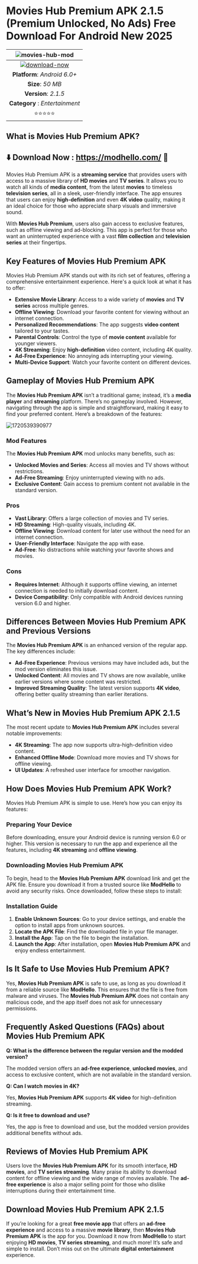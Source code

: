 # Movies Hub Premium APK 2.1.5 (Premium Unlocked, No Ads) Free Download For Android New 2025

|![movies-hub-mod](https://github.com/user-attachments/assets/a4816e5f-851a-4d8d-9966-3aa525e6f6ef)| 
|:-------------------------------------------------:|
[![download-now](https://github.com/user-attachments/assets/22657e67-9d2d-46af-a41a-5d365d2ddc1f)](https://modhello.com/)  |
| **Platform**: *Android 6.0+*                     
| **Size**: *50 MB*                                                  
| **Version**: *2.1.5*    |
| **Category** : *Entertainment* |
| ⭐️⭐️⭐️⭐️⭐️ |

## What is Movies Hub Premium APK?

## ⬇️ Download Now : https://modhello.com/  📲

Movies Hub Premium APK is a **streaming service** that provides users with access to a massive library of **HD movies** and **TV series**. It allows you to watch all kinds of **media content**, from the latest **movies** to timeless **television series**, all in a sleek, user-friendly interface. The app ensures that users can enjoy **high-definition** and even **4K video** quality, making it an ideal choice for those who appreciate sharp visuals and immersive sound.

With **Movies Hub Premium**, users also gain access to exclusive features, such as offline viewing and ad-blocking. This app is perfect for those who want an uninterrupted experience with a vast **film collection** and **television series** at their fingertips.

## Key Features of Movies Hub Premium APK

Movies Hub Premium APK stands out with its rich set of features, offering a comprehensive entertainment experience. Here's a quick look at what it has to offer:

- **Extensive Movie Library**: Access to a wide variety of **movies** and **TV series** across multiple genres.
- **Offline Viewing**: Download your favorite content for viewing without an internet connection.
- **Personalized Recommendations**: The app suggests **video content** tailored to your tastes.
- **Parental Controls**: Control the type of **movie content** available for younger viewers.
- **4K Streaming**: Enjoy **high-definition** video content, including 4K quality.
- **Ad-Free Experience**: No annoying ads interrupting your viewing.
- **Multi-Device Support**: Watch your favorite content on different devices.

## Gameplay of Movies Hub Premium APK

The **Movies Hub Premium APK** isn’t a traditional game; instead, it’s a **media player** and **streaming** platform. There’s no gameplay involved. However, navigating through the app is simple and straightforward, making it easy to find your preferred content. Here’s a breakdown of the features:

![1720539390977](https://github.com/user-attachments/assets/dbbfedb4-156b-4f09-8a46-73d630440247)


### Mod Features

The **Movies Hub Premium APK** mod unlocks many benefits, such as:

- **Unlocked Movies and Series**: Access all movies and TV shows without restrictions.
- **Ad-Free Streaming**: Enjoy uninterrupted viewing with no ads.
- **Exclusive Content**: Gain access to premium content not available in the standard version.

### Pros

- **Vast Library**: Offers a large collection of movies and TV series.
- **HD Streaming**: High-quality visuals, including 4K.
- **Offline Viewing**: Download content for later use without the need for an internet connection.
- **User-Friendly Interface**: Navigate the app with ease.
- **Ad-Free**: No distractions while watching your favorite shows and movies.

### Cons

- **Requires Internet**: Although it supports offline viewing, an internet connection is needed to initially download content.
- **Device Compatibility**: Only compatible with Android devices running version 6.0 and higher.

## Differences Between Movies Hub Premium APK and Previous Versions

The **Movies Hub Premium APK** is an enhanced version of the regular app. The key differences include:

- **Ad-Free Experience**: Previous versions may have included ads, but the mod version eliminates this issue.
- **Unlocked Content**: All movies and TV shows are now available, unlike earlier versions where some content was restricted.
- **Improved Streaming Quality**: The latest version supports **4K video**, offering better quality streaming than earlier iterations.

## What’s New in Movies Hub Premium APK 2.1.5

The most recent update to **Movies Hub Premium APK** includes several notable improvements:

- **4K Streaming**: The app now supports ultra-high-definition video content.
- **Enhanced Offline Mode**: Download more movies and TV shows for offline viewing.
- **UI Updates**: A refreshed user interface for smoother navigation.

## How Does Movies Hub Premium APK Work?

Movies Hub Premium APK is simple to use. Here’s how you can enjoy its features:

### Preparing Your Device

Before downloading, ensure your Android device is running version 6.0 or higher. This version is necessary to run the app and experience all the features, including **4K streaming** and **offline viewing**.

### Downloading Movies Hub Premium APK

To begin, head to the **Movies Hub Premium APK** download link and get the APK file. Ensure you download it from a trusted source like **ModHello** to avoid any security risks. Once downloaded, follow these steps to install:

### Installation Guide

1. **Enable Unknown Sources**: Go to your device settings, and enable the option to install apps from unknown sources.
2. **Locate the APK File**: Find the downloaded file in your file manager.
3. **Install the App**: Tap on the file to begin the installation.
4. **Launch the App**: After installation, open **Movies Hub Premium APK** and enjoy endless entertainment.

## Is It Safe to Use Movies Hub Premium APK?

Yes, **Movies Hub Premium APK** is safe to use, as long as you download it from a reliable source like **ModHello**. This ensures that the file is free from malware and viruses. The **Movies Hub Premium APK** does not contain any malicious code, and the app itself does not ask for unnecessary permissions.

## Frequently Asked Questions (FAQs) about Movies Hub Premium APK

**Q: What is the difference between the regular version and the modded version?**

The modded version offers an **ad-free experience**, **unlocked movies**, and access to exclusive content, which are not available in the standard version.

**Q: Can I watch movies in 4K?**

Yes, **Movies Hub Premium APK** supports **4K video** for high-definition streaming.

**Q: Is it free to download and use?**

Yes, the app is free to download and use, but the modded version provides additional benefits without ads.

## Reviews of Movies Hub Premium APK

Users love the **Movies Hub Premium APK** for its smooth interface, **HD movies**, and **TV series streaming**. Many praise its ability to download content for offline viewing and the wide range of movies available. The **ad-free experience** is also a major selling point for those who dislike interruptions during their entertainment time.

## Download Movies Hub Premium APK 2.1.5

If you’re looking for a great **free movie app** that offers an **ad-free experience** and access to a massive **movie library**, then **Movies Hub Premium APK** is the app for you. Download it now from **ModHello** to start enjoying **HD movies**, **TV series streaming**, and much more! It’s safe and simple to install. Don’t miss out on the ultimate **digital entertainment** experience.

